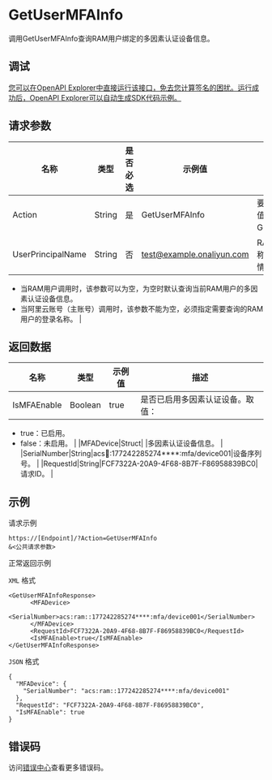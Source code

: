 # GetUserMFAInfo

调用GetUserMFAInfo查询RAM用户绑定的多因素认证设备信息。

## 调试

[您可以在OpenAPI Explorer中直接运行该接口，免去您计算签名的困扰。运行成功后，OpenAPI Explorer可以自动生成SDK代码示例。](https://api.aliyun.com/#product=Ims&api=GetUserMFAInfo&type=RPC&version=2019-08-15)

## 请求参数

|名称|类型|是否必选|示例值|描述|
|--|--|----|---|--|
|Action|String|是|GetUserMFAInfo|要执行的操作。取值：GetUserMFAInfo。 |
|UserPrincipalName|String|否|test@example.onaliyun.com|RAM用户的登录名称。存在以下两种情况：

 -   当RAM用户调用时，该参数可以为空，为空时默认查询当前RAM用户的多因素认证设备信息。
-   当阿里云账号（主账号）调用时，该参数不能为空，必须指定需要查询的RAM用户的登录名称。 |

## 返回数据

|名称|类型|示例值|描述|
|--|--|---|--|
|IsMFAEnable|Boolean|true|是否已启用多因素认证设备。取值：

 -   true：已启用。
-   false：未启用。 |
|MFADevice|Struct| |多因素认证设备信息。 |
|SerialNumber|String|acs:ram::177242285274\*\*\*\*:mfa/device001|设备序列号。 |
|RequestId|String|FCF7322A-20A9-4F68-8B7F-F86958839BC0|请求ID。 |

## 示例

请求示例

```
https://[Endpoint]/?Action=GetUserMFAInfo
&<公共请求参数>
```

正常返回示例

`XML` 格式

```
<GetUserMFAInfoResponse>
	  <MFADevice>
		    <SerialNumber>acs:ram::177242285274****:mfa/device001</SerialNumber>
	  </MFADevice>
	  <RequestId>FCF7322A-20A9-4F68-8B7F-F86958839BC0</RequestId>
	  <IsMFAEnable>true</IsMFAEnable>
</GetUserMFAInfoResponse>
```

`JSON` 格式

```
{
  "MFADevice": {
    "SerialNumber": "acs:ram::177242285274****:mfa/device001"
  },
  "RequestId": "FCF7322A-20A9-4F68-8B7F-F86958839BC0",
  "IsMFAEnable": true
}
```

## 错误码

访问[错误中心](https://error-center.alibabacloud.com/status/product/Ims)查看更多错误码。

